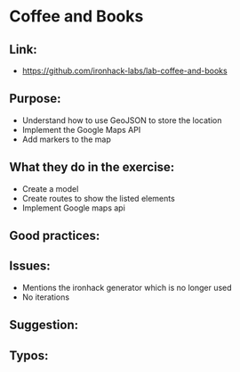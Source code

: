 # Coffee and Books

## Link:
  - https://github.com/ironhack-labs/lab-coffee-and-books

## Purpose:
  - Understand how to use GeoJSON to store the location
  - Implement the Google Maps API
  - Add markers to the map
  
## What they do in the exercise:
  - Create a model
  - Create routes to show the listed elements
  - Implement Google maps api

## Good practices:

## Issues:
  - Mentions the ironhack generator which is no longer used
  - No iterations

## Suggestion:

## Typos:
